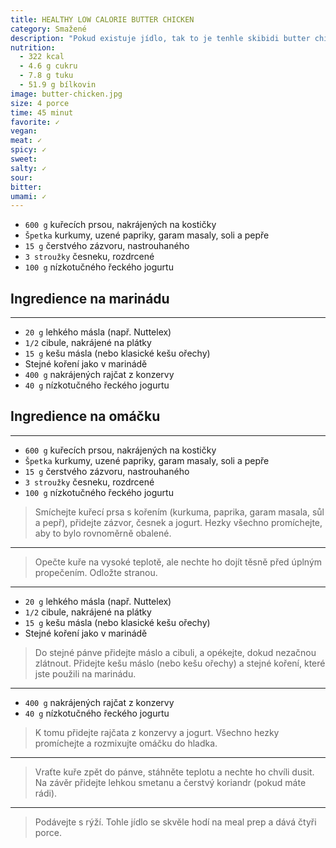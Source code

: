 ```yaml
---
title: HEALTHY LOW CALORIE BUTTER CHICKEN
category: Smažené
description: "Pokud existuje jídlo, tak to je tenhle skibidi butter chicken."
nutrition:
  - 322 kcal
  - 4.6 g cukru
  - 7.8 g tuku
  - 51.9 g bílkovin
image: butter-chicken.jpg
size: 4 porce
time: 45 minut
favorite: ✓
vegan: 
meat: ✓
spicy: ✓
sweet: 
salty: ✓
sour: 
bitter: 
umami: ✓
---
```


* `600 g` kuřecích prsou, nakrájených na kostičky
* `Špetka` kurkumy, uzené papriky, garam masaly, soli a pepře
* `15 g` čerstvého zázvoru, nastrouhaného
* `3 stroužky` česneku, rozdrcené
* `100 g` nízkotučného řeckého jogurtu

## **Ingredience na marinádu**

---

* `20 g` lehkého másla (např. Nuttelex)
* `1/2` cibule, nakrájené na plátky
* `15 g` kešu másla (nebo klasické kešu ořechy)
* Stejné koření jako v marinádě
* `400 g` nakrájených rajčat z konzervy
* `40 g` nízkotučného řeckého jogurtu

## **Ingredience na omáčku**

---

* `600 g` kuřecích prsou, nakrájených na kostičky
* `Špetka` kurkumy, uzené papriky, garam masaly, soli a pepře
* `15 g` čerstvého zázvoru, nastrouhaného
* `3 stroužky` česneku, rozdrcené
* `100 g` nízkotučného řeckého jogurtu

> Smíchejte kuřecí prsa s kořením (kurkuma, paprika, garam masala, sůl a pepř), přidejte zázvor, česnek a jogurt. Hezky všechno promíchejte, aby to bylo rovnoměrně obalené.

---

> Opečte kuře na vysoké teplotě, ale nechte ho dojít těsně před úplným propečením. Odložte stranou.

---

* `20 g` lehkého másla (např. Nuttelex)
* `1/2` cibule, nakrájené na plátky
* `15 g` kešu másla (nebo klasické kešu ořechy)
* Stejné koření jako v marinádě

> Do stejné pánve přidejte máslo a cibuli, a opékejte, dokud nezačnou zlátnout. Přidejte kešu máslo (nebo kešu ořechy) a stejné koření, které jste použili na marinádu.

---

* `400 g` nakrájených rajčat z konzervy
* `40 g` nízkotučného řeckého jogurtu

> K tomu přidejte rajčata z konzervy a jogurt. Všechno hezky promíchejte a rozmixujte omáčku do hladka.

---

> Vraťte kuře zpět do pánve, stáhněte teplotu a nechte ho chvíli dusit. Na závěr přidejte lehkou smetanu a čerstvý koriandr (pokud máte rádi).

---

> Podávejte s rýží. Tohle jídlo se skvěle hodí na meal prep a dává čtyři porce.